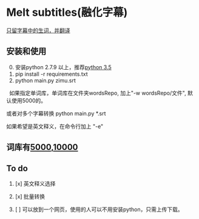 # Melt subtitles(融化字幕)

[只留字幕中的生词，并翻译](https://zhuanlan.zhihu.com/p/25854872)

## 安装和使用
0. 安装python 2.7.9 以上，推荐[python 3.5](https://www.python.org/downloads/release/python-353)
1. pip install -r requirements.txt 
2. python main.py zimu.srt

   如果指定单词库，单词库在文件夹wordsRepo, 加上"-w wordsRepo/文件", 默认使用5000的。
   
   或者对多个字幕转换 python main.py *.srt 
   
   如果希望是英文释义，在命令行加上 "-e"

## 词库有[5000](http://www.wordfrequency.info/free.asp),[10000](https://github.com/first20hours/google-10000-english)


## To do 
1. [x] 英文释义选择

2. [x] 批量转换

3. [ ] 可以放到一个网页，使用的人可以不用安装python，只需上传下载。
